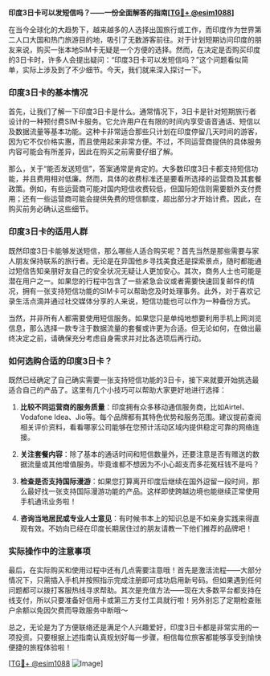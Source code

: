 **印度3日卡可以发短信吗？——一份全面解答的指南[[TG💪+ @esim1088](https://t.me/s/esim1088)]**

在当今全球化的大趋势下，越来越多的人选择出国旅行或工作，而印度作为世界第二人口大国和热门旅游目的地，吸引了无数游客前往。对于计划短期访问印度的朋友来说，购买一张本地SIM卡无疑是一个方便的选择。然而，在决定是否购买印度的3日卡时，许多人会提出疑问：“印度3日卡可以发短信吗？”这个问题看似简单，实际上涉及到了不少细节。今天，我们就来深入探讨一下。

### 印度3日卡的基本情况

首先，让我们了解一下印度3日卡是什么。通常情况下，3日卡是针对短期旅行者设计的一种预付费SIM卡服务。它允许用户在有限的时间内享受语音通话、短信以及数据流量等基本功能。这种卡非常适合那些只计划在印度停留几天时间的游客，因为它不仅价格实惠，而且使用起来非常方便。不过，不同运营商提供的具体服务内容可能会有所差异，因此在购买之前需要仔细了解。

那么，关于“能否发送短信”，答案通常是肯定的。大多数印度3日卡都支持短信功能，并且费用相对低廉。然而，具体的收费标准还是要看所选择的运营商及其套餐政策。例如，有些运营商可能对国内短信收费较低，但国际短信则需要额外支付费用；还有一些运营商可能会提供免费的短信额度，超出部分才开始计费。因此，在购买前务必确认这些细节。

### 印度3日卡的适用人群

既然印度3日卡能够发送短信，那么哪些人适合购买呢？首先当然是那些需要与家人朋友保持联系的旅行者。无论是在异国他乡寻找美食还是探索景点，随时都能通过短信告知亲朋好友自己的安全状况无疑让人更加安心。其次，商务人士也可能是潜在用户之一。如果您的行程中包含了一些紧急会议或者需要快速回复邮件的情况，拥有一张支持短信功能的SIM卡可以帮助您及时处理事务。此外，对于喜欢记录生活点滴并通过社交媒体分享的人来说，短信功能也可以作为一种备份方式。

当然，并非所有人都需要使用短信服务。如果您只是单纯地想要利用手机上网浏览信息，那么选择一款专注于数据流量的套餐或许更为合适。但无论如何，在做出最终决定之前，请确保充分考虑自身需求并对比各选项后再行动。

### 如何选购合适的印度3日卡？

既然已经确定了自己确实需要一张支持短信功能的3日卡，接下来就要开始挑选最适合自己的产品了。这里有几个小技巧可以帮助大家更好地进行选择：

1. **比较不同运营商的服务质量**：印度拥有众多移动通信服务商，比如Airtel、Vodafone Idea、Jio等。每个品牌都有其特色优势和服务范围。建议提前查阅相关评价资料，看看哪家公司能够在您预计活动区域内提供稳定可靠的网络连接。
   
2. **关注套餐内容**：除了基本的通话时间和短信数量外，还要注意是否有赠送的数据流量或其他增值服务。毕竟谁都不想因为不小心超支而多花冤枉钱不是吗？

3. **检查是否支持国际漫游**：如果您打算离开印度后继续在国外逗留一段时间，那么最好找一张支持国际漫游功能的产品。这样即使跨越边境也能继续正常使用手机通讯业务啦！

4. **咨询当地居民或专业人士意见**：有时候书本上的知识总是不如亲身实践来得直观有效。不妨向已经在印度长期居住过的朋友请教一下他们推荐的品牌吧！

### 实际操作中的注意事项

最后，在实际购买和使用过程中还有几点需要注意哦！首先是激活流程——大部分情况下，只需插入手机并按照指示完成注册即可成功启用新号码。但如果遇到任何问题都可以拨打客服热线寻求帮助。其次是充值方法——现在大多数平台都支持在线支付，所以只要准备好信用卡或第三方支付工具就行啦！另外别忘了定期检查账户余额以免因欠费而导致服务中断哦～

总之，无论是为了方便联络还是满足个人兴趣爱好，印度3日卡都是非常实用的一项投资。只要根据上述指南认真规划好每一步骤，相信每位旅客都能够享受到愉快便捷的旅程体验啦！

[[TG💪+ @esim1088](https://t.me/s/esim1088) ![Image](https://i.postimg.cc/4NQfJmqS/Snipaste-2025-05-13-00-14-12.png)]